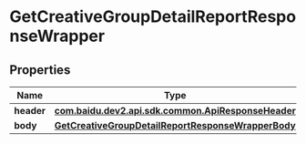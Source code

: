 

# GetCreativeGroupDetailReportResponseWrapper


## Properties

Name | Type | Description | Notes
------------ | ------------- | ------------- | -------------
**header** | [**com.baidu.dev2.api.sdk.common.ApiResponseHeader**](com.baidu.dev2.api.sdk.common.ApiResponseHeader.md) |  |  [optional]
**body** | [**GetCreativeGroupDetailReportResponseWrapperBody**](GetCreativeGroupDetailReportResponseWrapperBody.md) |  |  [optional]




